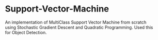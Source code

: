 # Support-Vector-Machine
An implementation of MultiClass Support Vector Machine from scratch using Stochastic Gradient Descent and Quadratic Programming. Used this for Object Detection.
